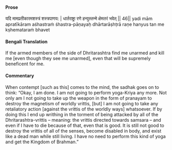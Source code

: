 #### Prose 

यदि मामप्रतीकारमशस्त्रं शस्त्रपाणय: |
धार्तराष्ट्रा रणे हन्युस्तन्मे क्षेमतरं भवेत् || 46||
yadi mām apratīkāram aśhastraṁ śhastra-pāṇayaḥ
dhārtarāṣhṭrā raṇe hanyus tan me kṣhemataraṁ bhavet

 #### Bengali Translation 

If the armed members of the side of Dhritarashtra find me unarmed and kill me [even though they see me unarmed], even that will be supremely beneficent for me.

 #### Commentary 

When contempt [such as this] comes to the mind, the sadhak goes on to think: “Okay, I am done. I am not going to perform yoga-Kriya any more. Not only am I not going to take up the weapon in the form of pranayam to destroy the magnetism of worldly vrittis, [but] I am not going to take any retaliatory action [against the vrittis of the worldly ways] whatsoever. If by doing this I end up writhing in the torment of being attacked by all of the Dhritarashtra-vrittis – meaning: the vrittis directed towards samsara – and even if I have to die because of that, even that is good. It is still not good to destroy the vrittis of all of the senses, become disabled in body, and exist like a dead man while still living. I have no need to perform this kind of yoga and get the Kingdom of Brahman.”